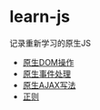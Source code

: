 # learn-js
记录重新学习的原生JS

- [原生DOM操作](./elements.md)
- [原生事件处理](./events.md)
- [原生AJAX写法](./ajax.md)
- [正则](./regular.md)
